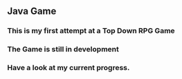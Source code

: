 ## Java Game


### This is my first attempt at a Top Down RPG Game

### The Game is still in development

### Have a look at my current progress.